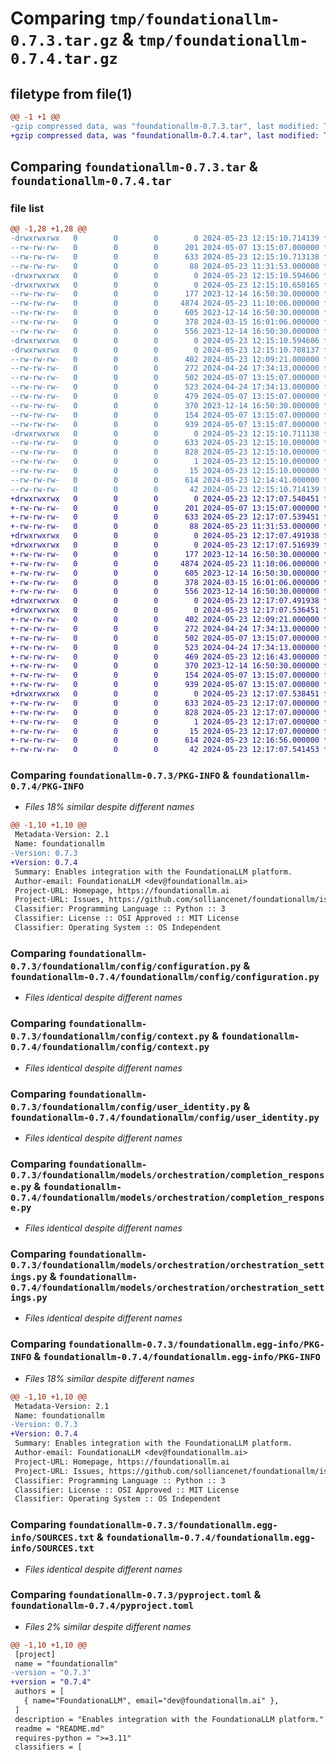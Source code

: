 # Comparing `tmp/foundationallm-0.7.3.tar.gz` & `tmp/foundationallm-0.7.4.tar.gz`

## filetype from file(1)

```diff
@@ -1 +1 @@
-gzip compressed data, was "foundationallm-0.7.3.tar", last modified: Thu May 23 12:15:10 2024, max compression
+gzip compressed data, was "foundationallm-0.7.4.tar", last modified: Thu May 23 12:17:07 2024, max compression
```

## Comparing `foundationallm-0.7.3.tar` & `foundationallm-0.7.4.tar`

### file list

```diff
@@ -1,28 +1,28 @@
-drwxrwxrwx   0        0        0        0 2024-05-23 12:15:10.714139 foundationallm-0.7.3/
--rw-rw-rw-   0        0        0      201 2024-05-07 13:15:07.000000 foundationallm-0.7.3/LICENSE
--rw-rw-rw-   0        0        0      633 2024-05-23 12:15:10.713138 foundationallm-0.7.3/PKG-INFO
--rw-rw-rw-   0        0        0       88 2024-05-23 11:31:53.000000 foundationallm-0.7.3/README.md
-drwxrwxrwx   0        0        0        0 2024-05-23 12:15:10.594606 foundationallm-0.7.3/foundationallm/
-drwxrwxrwx   0        0        0        0 2024-05-23 12:15:10.650165 foundationallm-0.7.3/foundationallm/config/
--rw-rw-rw-   0        0        0      177 2023-12-14 16:50:30.000000 foundationallm-0.7.3/foundationallm/config/__init__.py
--rw-rw-rw-   0        0        0     4874 2024-05-23 11:10:06.000000 foundationallm-0.7.3/foundationallm/config/configuration.py
--rw-rw-rw-   0        0        0      605 2023-12-14 16:50:30.000000 foundationallm-0.7.3/foundationallm/config/context.py
--rw-rw-rw-   0        0        0      378 2024-03-15 16:01:06.000000 foundationallm-0.7.3/foundationallm/config/environment_variables.py
--rw-rw-rw-   0        0        0      556 2023-12-14 16:50:30.000000 foundationallm-0.7.3/foundationallm/config/user_identity.py
-drwxrwxrwx   0        0        0        0 2024-05-23 12:15:10.594606 foundationallm-0.7.3/foundationallm/models/
-drwxrwxrwx   0        0        0        0 2024-05-23 12:15:10.708137 foundationallm-0.7.3/foundationallm/models/orchestration/
--rw-rw-rw-   0        0        0      402 2024-05-23 12:09:21.000000 foundationallm-0.7.3/foundationallm/models/orchestration/__init__.py
--rw-rw-rw-   0        0        0      272 2024-04-24 17:34:13.000000 foundationallm-0.7.3/foundationallm/models/orchestration/citation.py
--rw-rw-rw-   0        0        0      502 2024-05-07 13:15:07.000000 foundationallm-0.7.3/foundationallm/models/orchestration/completion_request_base.py
--rw-rw-rw-   0        0        0      523 2024-04-24 17:34:13.000000 foundationallm-0.7.3/foundationallm/models/orchestration/completion_response.py
--rw-rw-rw-   0        0        0      479 2024-05-07 13:15:07.000000 foundationallm-0.7.3/foundationallm/models/orchestration/endpoint_settings.py
--rw-rw-rw-   0        0        0      370 2023-12-14 16:50:30.000000 foundationallm-0.7.3/foundationallm/models/orchestration/message_history_item.py
--rw-rw-rw-   0        0        0      154 2024-05-07 13:15:07.000000 foundationallm-0.7.3/foundationallm/models/orchestration/operation_types.py
--rw-rw-rw-   0        0        0      939 2024-05-07 13:15:07.000000 foundationallm-0.7.3/foundationallm/models/orchestration/orchestration_settings.py
-drwxrwxrwx   0        0        0        0 2024-05-23 12:15:10.711138 foundationallm-0.7.3/foundationallm.egg-info/
--rw-rw-rw-   0        0        0      633 2024-05-23 12:15:10.000000 foundationallm-0.7.3/foundationallm.egg-info/PKG-INFO
--rw-rw-rw-   0        0        0      828 2024-05-23 12:15:10.000000 foundationallm-0.7.3/foundationallm.egg-info/SOURCES.txt
--rw-rw-rw-   0        0        0        1 2024-05-23 12:15:10.000000 foundationallm-0.7.3/foundationallm.egg-info/dependency_links.txt
--rw-rw-rw-   0        0        0       15 2024-05-23 12:15:10.000000 foundationallm-0.7.3/foundationallm.egg-info/top_level.txt
--rw-rw-rw-   0        0        0      614 2024-05-23 12:14:41.000000 foundationallm-0.7.3/pyproject.toml
--rw-rw-rw-   0        0        0       42 2024-05-23 12:15:10.714139 foundationallm-0.7.3/setup.cfg
+drwxrwxrwx   0        0        0        0 2024-05-23 12:17:07.540451 foundationallm-0.7.4/
+-rw-rw-rw-   0        0        0      201 2024-05-07 13:15:07.000000 foundationallm-0.7.4/LICENSE
+-rw-rw-rw-   0        0        0      633 2024-05-23 12:17:07.539451 foundationallm-0.7.4/PKG-INFO
+-rw-rw-rw-   0        0        0       88 2024-05-23 11:31:53.000000 foundationallm-0.7.4/README.md
+drwxrwxrwx   0        0        0        0 2024-05-23 12:17:07.491938 foundationallm-0.7.4/foundationallm/
+drwxrwxrwx   0        0        0        0 2024-05-23 12:17:07.516939 foundationallm-0.7.4/foundationallm/config/
+-rw-rw-rw-   0        0        0      177 2023-12-14 16:50:30.000000 foundationallm-0.7.4/foundationallm/config/__init__.py
+-rw-rw-rw-   0        0        0     4874 2024-05-23 11:10:06.000000 foundationallm-0.7.4/foundationallm/config/configuration.py
+-rw-rw-rw-   0        0        0      605 2023-12-14 16:50:30.000000 foundationallm-0.7.4/foundationallm/config/context.py
+-rw-rw-rw-   0        0        0      378 2024-03-15 16:01:06.000000 foundationallm-0.7.4/foundationallm/config/environment_variables.py
+-rw-rw-rw-   0        0        0      556 2023-12-14 16:50:30.000000 foundationallm-0.7.4/foundationallm/config/user_identity.py
+drwxrwxrwx   0        0        0        0 2024-05-23 12:17:07.491938 foundationallm-0.7.4/foundationallm/models/
+drwxrwxrwx   0        0        0        0 2024-05-23 12:17:07.536451 foundationallm-0.7.4/foundationallm/models/orchestration/
+-rw-rw-rw-   0        0        0      402 2024-05-23 12:09:21.000000 foundationallm-0.7.4/foundationallm/models/orchestration/__init__.py
+-rw-rw-rw-   0        0        0      272 2024-04-24 17:34:13.000000 foundationallm-0.7.4/foundationallm/models/orchestration/citation.py
+-rw-rw-rw-   0        0        0      502 2024-05-07 13:15:07.000000 foundationallm-0.7.4/foundationallm/models/orchestration/completion_request_base.py
+-rw-rw-rw-   0        0        0      523 2024-04-24 17:34:13.000000 foundationallm-0.7.4/foundationallm/models/orchestration/completion_response.py
+-rw-rw-rw-   0        0        0      469 2024-05-23 12:16:43.000000 foundationallm-0.7.4/foundationallm/models/orchestration/endpoint_settings.py
+-rw-rw-rw-   0        0        0      370 2023-12-14 16:50:30.000000 foundationallm-0.7.4/foundationallm/models/orchestration/message_history_item.py
+-rw-rw-rw-   0        0        0      154 2024-05-07 13:15:07.000000 foundationallm-0.7.4/foundationallm/models/orchestration/operation_types.py
+-rw-rw-rw-   0        0        0      939 2024-05-07 13:15:07.000000 foundationallm-0.7.4/foundationallm/models/orchestration/orchestration_settings.py
+drwxrwxrwx   0        0        0        0 2024-05-23 12:17:07.538451 foundationallm-0.7.4/foundationallm.egg-info/
+-rw-rw-rw-   0        0        0      633 2024-05-23 12:17:07.000000 foundationallm-0.7.4/foundationallm.egg-info/PKG-INFO
+-rw-rw-rw-   0        0        0      828 2024-05-23 12:17:07.000000 foundationallm-0.7.4/foundationallm.egg-info/SOURCES.txt
+-rw-rw-rw-   0        0        0        1 2024-05-23 12:17:07.000000 foundationallm-0.7.4/foundationallm.egg-info/dependency_links.txt
+-rw-rw-rw-   0        0        0       15 2024-05-23 12:17:07.000000 foundationallm-0.7.4/foundationallm.egg-info/top_level.txt
+-rw-rw-rw-   0        0        0      614 2024-05-23 12:16:56.000000 foundationallm-0.7.4/pyproject.toml
+-rw-rw-rw-   0        0        0       42 2024-05-23 12:17:07.541453 foundationallm-0.7.4/setup.cfg
```

### Comparing `foundationallm-0.7.3/PKG-INFO` & `foundationallm-0.7.4/PKG-INFO`

 * *Files 18% similar despite different names*

```diff
@@ -1,10 +1,10 @@
 Metadata-Version: 2.1
 Name: foundationallm
-Version: 0.7.3
+Version: 0.7.4
 Summary: Enables integration with the FoundationaLLM platform.
 Author-email: FoundationaLLM <dev@foundationallm.ai>
 Project-URL: Homepage, https://foundationallm.ai
 Project-URL: Issues, https://github.com/solliancenet/foundationallm/issues
 Classifier: Programming Language :: Python :: 3
 Classifier: License :: OSI Approved :: MIT License
 Classifier: Operating System :: OS Independent
```

### Comparing `foundationallm-0.7.3/foundationallm/config/configuration.py` & `foundationallm-0.7.4/foundationallm/config/configuration.py`

 * *Files identical despite different names*

### Comparing `foundationallm-0.7.3/foundationallm/config/context.py` & `foundationallm-0.7.4/foundationallm/config/context.py`

 * *Files identical despite different names*

### Comparing `foundationallm-0.7.3/foundationallm/config/user_identity.py` & `foundationallm-0.7.4/foundationallm/config/user_identity.py`

 * *Files identical despite different names*

### Comparing `foundationallm-0.7.3/foundationallm/models/orchestration/completion_response.py` & `foundationallm-0.7.4/foundationallm/models/orchestration/completion_response.py`

 * *Files identical despite different names*

### Comparing `foundationallm-0.7.3/foundationallm/models/orchestration/orchestration_settings.py` & `foundationallm-0.7.4/foundationallm/models/orchestration/orchestration_settings.py`

 * *Files identical despite different names*

### Comparing `foundationallm-0.7.3/foundationallm.egg-info/PKG-INFO` & `foundationallm-0.7.4/foundationallm.egg-info/PKG-INFO`

 * *Files 18% similar despite different names*

```diff
@@ -1,10 +1,10 @@
 Metadata-Version: 2.1
 Name: foundationallm
-Version: 0.7.3
+Version: 0.7.4
 Summary: Enables integration with the FoundationaLLM platform.
 Author-email: FoundationaLLM <dev@foundationallm.ai>
 Project-URL: Homepage, https://foundationallm.ai
 Project-URL: Issues, https://github.com/solliancenet/foundationallm/issues
 Classifier: Programming Language :: Python :: 3
 Classifier: License :: OSI Approved :: MIT License
 Classifier: Operating System :: OS Independent
```

### Comparing `foundationallm-0.7.3/foundationallm.egg-info/SOURCES.txt` & `foundationallm-0.7.4/foundationallm.egg-info/SOURCES.txt`

 * *Files identical despite different names*

### Comparing `foundationallm-0.7.3/pyproject.toml` & `foundationallm-0.7.4/pyproject.toml`

 * *Files 2% similar despite different names*

```diff
@@ -1,10 +1,10 @@
 [project]
 name = "foundationallm"
-version = "0.7.3"
+version = "0.7.4"
 authors = [
   { name="FoundationaLLM", email="dev@foundationallm.ai" },
 ]
 description = "Enables integration with the FoundationaLLM platform."
 readme = "README.md"
 requires-python = ">=3.11"
 classifiers = [
```

